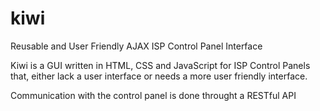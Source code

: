 kiwi
====

Reusable and User Friendly AJAX ISP Control Panel Interface

Kiwi is a GUI written in HTML, CSS and JavaScript for ISP Control Panels that, either lack a user interface or needs a more user friendly interface.

Communication with the control panel is done throught a RESTful API
